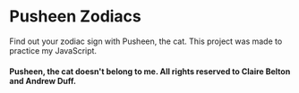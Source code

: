 # Pusheen Zodiacs
 Find out your zodiac sign with Pusheen, the cat. This project was made to practice my JavaScript. 
#### Pusheen, the cat doesn't belong to me. All rights reserved to Claire Belton and Andrew Duff.

